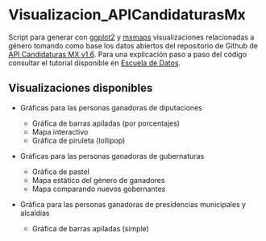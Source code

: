 # Visualizacion_APICandidaturasMx

Script para generar con [ggplot2](https://ggplot2.tidyverse.org/) y [mxmaps](https://www.diegovalle.net/mxmaps/) visualizaciones relacionadas a género tomando como base los datos abiertos del repositorio de Github de [API Candidaturas MX v1.6](https://www.apielectoral.mx/). 
Para una explicación paso a paso del código consultar el tutorial disponible en [Escuela de Datos](https://escueladedatos.online/tutorial-visualizaciones-relacionadas-a-genero-usando-r/).

## Visualizaciones disponibles

* Gráficas para las personas ganadoras de diputaciones
  + Gráfica de barras apiladas (por porcentajes)
  + Mapa interactivo
  + Gráfica de piruleta (lollipop)

* Gráficas para las personas ganadoras de gubernaturas
  + Gráfica de pastel
  + Mapa estático del género de ganadores
  + Mapa comparando nuevos gobernantes

* Gráfica para las personas ganadoras de presidencias municipales y alcaldías
  + Gráfica de barras apiladas (simple)
